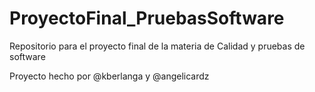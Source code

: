# ProyectoFinal_PruebasSoftware
Repositorio para el proyecto final de la materia de Calidad y pruebas de software

Proyecto hecho por @kberlanga y @angelicardz
